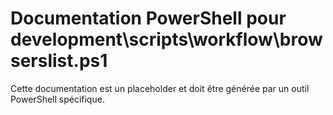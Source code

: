 # Documentation PowerShell pour development\scripts\workflow\browserslist.ps1

Cette documentation est un placeholder et doit être générée par un outil PowerShell spécifique.
